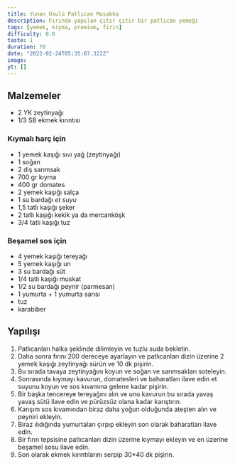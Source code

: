 ```yaml
---
title: Yunan Usulü Patlıcan Musakka
description: Fırında yapılan çıtır çıtır bir patlıcan yemeği
tags: [yemek, kiyma, premium, firin]
difficulty: 0.8
taste: 1
duration: 70
date: "2022-02-24T05:35:07.322Z"
image:
yt: []
---
```


## Malzemeler

- 2 YK zeytinyağı
- 1/3 SB ekmek kırıntısı

### Kıymalı harç için

- 1 yemek kaşığı sıvı yağ (zeytinyağı)
- 1 soğan
- 2 diş sarımsak
- 700 gr kıyma
- 400 gr domates
- 2 yemek kaşığı salça
- 1 su bardağı _et suyu_
- 1,5 tatlı kaşığı şeker
- 2 tatlı kaşığı kekik ya da mercanköşk
- 3/4 tatlı kaşığı tuz

### Beşamel sos için

- 4 yemek kaşığı tereyağı
- 5 yemek kaşığı un
- 3 su bardağı süt
- 1/4 tatlı kaşığı muskat
- 1/2 su bardağı peynir (parmesan)
- 1 yumurta + 1 yumurta sarısı
- tuz
- karabiber

## Yapılışı

1. Patlıcanları halka şeklinde dilimleyin ve tuzlu suda bekletin.
2. Daha sonra fırını 200 dereceye ayarlayın ve patlıcanları dizin üzerine 2 yemek kaşığı zeytinyağı sürün ve 10 dk pişirin.
3. Bu sırada tavaya zeytinyağını koyun ve soğan ve sarımsakları soteleyin.
4. Sonrasında kıymayı kavurun, domatesleri ve baharatları ilave edin et suyunu koyun ve sos kıvamına gelene kadar pişirin.
5. Bir başka tencereye tereyağını alın ve unu kavurun bu sırada yavaş yavaş sütü ilave edin ve pürüzsüz olana kadar karıştırın.
6. Karışım sos kıvamından biraz daha yoğun olduğunda ateşten alın ve peyniri ekleyin.
7. Biraz ılıdığında yumurtaları çırpıp ekleyin son olarak baharatları ilave edin.
8. Bir fırın tepsisine patlıcanları dizin üzerine kıymayı ekleyin ve en üzerine beşamel sosu ilave edin.
9. Son olarak ekmek kırıntılarını serpip 30\*40 dk pişirin.
